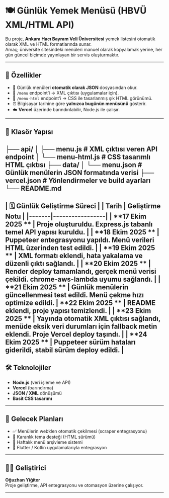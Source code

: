 # 🍽️ Günlük Yemek Menüsü (HBVÜ XML/HTML API)

Bu proje, **Ankara Hacı Bayram Veli Üniversitesi** yemek listesini otomatik olarak XML ve HTML formatlarında sunar.  
Amaç; üniversite sitesindeki menüleri manuel olarak kopyalamak yerine, her gün güncel biçimde yayınlayan bir servis oluşturmaktır.

---

## 🚀 Özellikler

- 📅 Günlük menüleri **otomatik olarak JSON** dosyasından okur.  
- 🧩 `/menu` endpoint’i → XML çıktısı (uygulamalar için).  
- 💅 `/menu-html` endpoint’i → CSS ile tasarlanmış şık HTML görünümü.  
- ⏰ Bilgisayar tarihine göre **yalnızca bugünün menüsünü** gösterir.  
- ☁️ **Vercel** üzerinde barındırılabilir, Node.js ile çalışır.

---
## 📁 Klasör Yapısı
├── api/
│ ├── menu.js # XML çıktısı veren API endpoint
│ └── menu-html.js # CSS tasarımlı HTML çıktısı
├── data/
│ └── menu.json # Günlük menülerin JSON formatında verisi
├── vercel.json # Yönlendirmeler ve build ayarları
└── README.md
---
| 🗓️ Günlük Geliştirme Süreci |
| Tarih | Geliştirme Notu |
|-------|-----------------|
|  **17 Ekim 2025 **	| Proje oluşturuldu. Express.js tabanlı temel API yapısı kuruldu. |
|  **18 Ekim 2025 ** |	Puppeteer entegrasyonu yapıldı. Menü verileri HTML üzerinden test edildi. |
|  **19 Ekim 2025 ** |	XML formatı eklendi, hata yakalama ve düzenli çıktı sağlandı. |
|  **20 Ekim 2025 ** |	Render deploy tamamlandı, gerçek menü verisi çekildi. chrome-aws-lambda uyumu sağlandı. |
|  **21 Ekim 2025 ** |	Günlük menülerin güncellenmesi test edildi. Menü çekme hızı optimize edildi.
|  **22 Ekim 2025 ** |	README eklendi, proje yapısı temizlendi. |
|  **23 Ekim 2025 ** | Yayında otomatik XML çıktısı sağlandı, menüde eksik veri durumları için fallback metin eklendi. Proje Vercel deploy taşındı. |
|  **24 Ekim 2025 **	| Puppeteer sürüm hataları giderildi, stabil sürüm deploy edildi. |
---

## 🛠️ Teknolojiler

- **Node.js** (veri işleme ve API)
- **Vercel** (barındırma)
- **JSON / XML** dönüşümü
- **Basit CSS tasarımı**

---

## 📌 Gelecek Planları

- ✅ Menülerin web’den otomatik çekilmesi (scraper entegrasyonu)
- 🌙 Karanlık tema desteği (HTML sürümü)
- 🔁 Haftalık menü arşivleme sistemi
- 📱 Flutter / Kotlin uygulamalarıyla entegrasyon

---

## 👨‍💻 Geliştirici
**Oğuzhan Yiğiter**  
Proje geliştirme, API entegrasyonu ve otomasyon üzerine çalışıyor.

---
